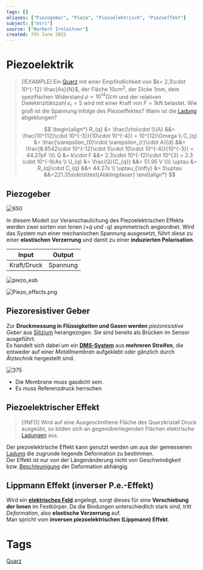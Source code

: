 ```yaml
---
tags: []
aliases: ["Piezogeber", "Piezo", "Piezoelektrisch", "Piezoeffekt"]
subject: ["mtrs"]
source: ["Norbert Irnleitner"]
created: 7th June 2022
---
```


# Piezoelektrik

> [!EXAMPLE] Ein [Quarz](../Hardwareentwicklung/Oszillatoren/Quarzoszillator.md) mit einer Empfindlichkeit von $k= 2,3\cdot 10^{-12} \frac{As}{N}$, der Fläche $10cm^{2}$, der Dicke $1mm$, dem spezifischen Widerstand $\rho = 10^{14}\Omega cm$ und der relativen Dielektrizitätszahl $\varepsilon_{r}=5$ wird mit einer Kraft von $F=1kN$ belastet. Wie groß ist die Spannung infolge des Piezoeffektes? Wann ist die [Ladung](../Elektrotechnik/Statisches%20E-Feld.md) abgeklungen?
> 
> $$
> \begin{align*}
> R_{q} &= \frac{\rho\cdot l}{A} &&= \frac{10^{12}\cdot 10^{-3}}{10\cdot 10^{-4}} = 10^{12}\Omega
> \\
> C_{q} &= \frac{\varepsilon_{0}\cdot \varepsilon_{r}\cdot A}{d} &&= \frac{8.8542\cdot 10^{-12}\cdot 5\cdot 10\cdot 10^{-4}}{10^{-3}} = 44.27pF
> \\\\
> Q &= k\cdot F &&= 2.3\cdot 10^{-12}\cdot 10^{3} = 2.3 \cdot 10^{-9}As
> \\
> U_{q} &= \frac{Q}{C_{q}} &&= 51.95 V
> \\\\
> \uptau &= R_{q}\cdot C_{q} &&= 44.27s
> \\
> \uptau_{\infty} &= 5\uptau &&=221.35s\dots\text{Abklingdauer}
> \end{align*}
> $$

## Piezogeber

![650](assets/piezo_ions.png)

In diesem Modell zur Veranschaulichung des Piezoelektrischen Effekts werden zwei sorten von Ionen *(+q und -q)* asymmetrisch angeordnet. Wird das System nun einer mechanischen Spannung ausgesetzt, führt diese zu einer **elastischen Verzerrung** und damit zu einer **induzierten Polarisation**.  

| Input       | Output |
| ----------- | ------ |
| Kraft/Druck | Spannung       |

![piezo_esb](assets/piezo_esb.png)

![Piezo_effects.png](Piezo_effects.png)

## Piezoresistiver Geber

Zur **Druckmessung in Flüssigkeiten und Gasen werden** *piezoresistive Geber* aus [Silizium](../Physik/Materialkunde/Silizium.md) herangezogen. Sie sind bereits als Brücken im Sensor ausgeführt.  
Es handelt sich dabei um ein **[DMS-System](Dehnungsmessstreifen)** aus **mehreren Streifen**, die entweder auf einer *Metallmembran* aufgeklebt oder gänzlich durch *Ätztechnik* hergestellt sind.

![375](piezoresistivergeber.png)

 - Die Membrane muss gasdicht sein.
 - Es muss Referenzdruck herrschen

## Piezoelektrischer Effekt

>[!INFO] Wird auf eine Ausgeschnittene Fläche des Quarzkristall Druck ausgeübt, so bilden sich an gegenüberliegenden Flächen elektrische [Ladungen](../Elektrotechnik/Statisches%20E-Feld.md) aus.


Der piezoelektrische Effekt kann genutzt werden um aus der gemessenen  
[Ladung](../Elektrotechnik/Statisches%20E-Feld.md) die zugrunde liegende Deformation zu bestimmen.  
Der Effekt ist nur von der Längenänderung nicht von Geschwindigkeit  
bzw. [Beschleunigung](../Physik/Kinematik.md) der Deformation abhängig.

## Lippmann Effekt (inverser P.e.-Effekt)

Wird ein **[elektrisches Feld](../Elektrotechnik/Elektrisches%20Feld.md)** angelegt, sorgt dieses für eine **Verschiebung der Ionen** im Festkörper. Da die Bindungen unterschiedlich stark sind, tritt *Deformation*, also **elastische Verzerrung** auf.  
Man spricht vom **inversen piezoelektrischen (Lippmann) Effekt**.

# Tags

[Quarz](../Hardwareentwicklung/Oszillatoren/Quarzoszillator.md)
